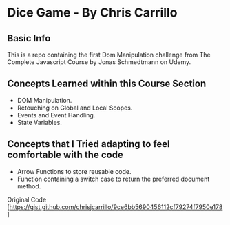 # Dice Game - By Chris Carrillo

## Basic Info

This is a repo containing the first Dom Manipulation challenge from The Complete Javascript Course by Jonas Schmedtmann on Udemy.

## Concepts Learned within this Course Section

- DOM Manipulation.
- Retouching on Global and Local Scopes.
- Events and Event Handling.
- State Variables.

## Concepts that I Tried adapting to feel comfortable with the code

- Arrow Functions to store reusable code. 
- Function containing a switch case to return the preferred document method.

Original Code [https://gist.github.com/chrisjcarrillo/9ce6bb5690456112cf79274f7950e178]